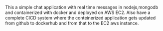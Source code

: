 This a simple chat application with real time messages in nodejs,mongodb and containerized with docker and deployed on AWS EC2.
Also have a complete CICD system where the conteinerized application gets updated from github to dockerhub and from that to the EC2 aws instance.
